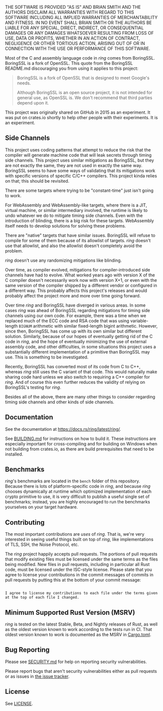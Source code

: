 THE SOFTWARE IS PROVIDED "AS IS" AND BRIAN SMITH AND THE AUTHORS DISCLAIM
ALL WARRANTIES WITH REGARD TO THIS SOFTWARE INCLUDING ALL IMPLIED WARRANTIES
OF MERCHANTABILITY AND FITNESS. IN NO EVENT SHALL BRIAN SMITH OR THE AUTHORS
BE LIABLE FOR ANY SPECIAL, DIRECT, INDIRECT, OR CONSEQUENTIAL DAMAGES OR ANY
DAMAGES WHATSOEVER RESULTING FROM LOSS OF USE, DATA OR PROFITS, WHETHER IN
AN ACTION OF CONTRACT, NEGLIGENCE OR OTHER TORTIOUS ACTION, ARISING OUT OF
OR IN CONNECTION WITH THE USE OR PERFORMANCE OF THIS SOFTWARE.


Most of the C and assembly language code in *ring* comes from BoringSSL. 
BoringSSL is a fork of OpenSSL. This quote from the BoringSSL README.md 
discouraging you from using it applies to this project:

> BoringSSL is a fork of OpenSSL that is designed to meet Google's needs.
>
> Although BoringSSL is an open source project, it is not intended for general
> use, as OpenSSL is. We don't recommend that third parties depend upon it.

This project was originally shared on GitHub in 2015 as an experiment. It was
put on crates.io shortly to help other people with their experiments. It is an
experiment.


Side Channels
-------------

This project uses coding patterns that attempt to reduce the risk that the
compiler will generate machine code that will leak secrets through timing side
channels. This project uses similar mitigations as BoringSSL, but they are not
exactly the same, they are not used in exactly the same way. BoringSSL seems to
have some ways of validating that its mitigations work with specific versions
of specific C/C++ compilers. This project kinda relies on that; this should be
revisited.

There are some targets where trying to be "constant-time" just isn't going to
work.

For WebAssembly and WebAssembly-like targets, where there is a JIT, virtual
machine, or similar intermediary involved, the runtime is likely to undo
whatever we do to mitigate timing side channels. Even with the introduction of
blinding, there is a big risk for these targets. WebAssembly itself needs to
develop solutions for solving these problems.

There are "native" targets that have similar issues. BoringSSL will refuse to
compile for some of them because of its allowlist of targets. *ring* doesn't
use that allowlist, and also the allowlist doesn't completely avoid the
problem.

*ring* doesn't use any randomizing mitigations like blinding.

Over time, as compiler evolved, mitigations for compiler-introduced side
channels have had to evolve. What worked years ago with version X of the C
compiler doesn't necessarily work now with version X+1, or even with the same
version of the compiler shipped by a different vendor or configured in a
different way. This probably affects this project's releases and would probably
affect the project more and more over time going forward.

Over time *ring* and BoringSSL have diverged in various areas. In some cases
*ring* was ahead of BoringSSL regarding mitigations for timing side channels
using our own code. For example, there was a time when we replaced much of the
ECC code and RSA code that was using variable-length `BIGNUM` arithmetic with
similar fixed-length bigint arithmetic. However, since then, BoringSSL has come
up with its own similar but different solution. Similarly, because of our hopes
of eventually getting rid of the C code in *ring*, and the hope of eventually
minimizing the use of external assembly code, and other difficulties, in some
situations this project uses a substantially different implementation of a
primitive than BoringSSL may use. This is something to be investigated.

Recently, BoringSSL has converted most of its code from C to C++, whereas
*ring* still uses the C variant of that code. This would naturally make sharing
code hard unless we also switch to requiring a C++ compiler for *ring*. And of
course this even further reduces the validity of relying on BoringSSL's testing
for *ring*.

Besides all of the above, there are many other things to consider regarding
timing side channels and other kinds of side channels.



Documentation
-------------

See the documentation at https://docs.rs/ring/latest/ring/.

See [BUILDING.md](BUILDING.md) for instructions on how to build it. These
instructions are especially important for cross-compiling and for building on
Windows when not building from crates.io, as there are build prerequisites that
need to be installed.



Benchmarks
----------

*ring*'s benchmarks are located in the `bench` folder of this repository. Because
there is lots of platform-specific code in *ring*, and because *ring* chooses
dynamically at runtime which optimized implementation of each crypto primitive
to use, it is very difficult to publish a useful single set of benchmarks;
instead, you are highly encouraged to run the benchmarks yourselves on your
target hardware.




Contributing
------------

The most important contributions are *uses* of *ring*. That is, we're very
interested in seeing useful things built on top of *ring*, like implementations
of TLS, SSH, the Noise Protocol, etc.

The *ring* project happily accepts pull requests. The portions of pull requests
that modify existing files must be licensed under the same terms as the files
being  modified. New files in pull requests, including in particular all Rust
code, must be licensed under the ISC-style license. Please state that you agree
to license your contributions in the commit messages of commits in pull
requests by putting this at the bottom of your commit message:

```

I agree to license my contributions to each file under the terms given
at the top of each file I changed.
```



Minimum Supported Rust Version (MSRV)
-------------------------------------

*ring* is tested on the latest Stable, Beta, and Nightly releases of Rust,
as well as the oldest version known to work according to the tests run in CI.
That oldest version known to work is documented as the MSRV in
[Cargo.toml](Cargo.toml). 



Bug Reporting
-------------

Please see [SECURITY.md](SECURITY.md) for help on reporting security vulnerabilities.

Please report bugs that aren't security vulnerabilities either as pull requests or as issues in
[the issue tracker](https://github.com/briansmith/ring/issues).


License
-------

See [LICENSE](LICENSE).
